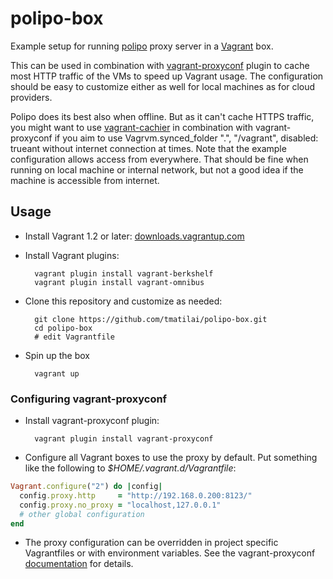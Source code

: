 # polipo-box

Example setup for running [polipo](http://www.pps.univ-paris-diderot.fr/~jch/software/polipo/) proxy server in a [Vagrant](http://www.vagrantup.com/) box.

This can be used in combination with [vagrant-proxyconf][proxyconf] plugin to cache most HTTP traffic of the VMs to speed up Vagrant usage. The configuration should be easy to customize either as well for local machines as for cloud providers.

Polipo does its best also when offline. But as it can't cache HTTPS traffic, you might want to use [vagrant-cachier](https://github.com/fgrehm/vagrant-cachier) in combination with vagrant-proxyconf if you aim to use Vagrvm.synced_folder ".", "/vagrant", disabled: trueant without internet connection at times.
Note that the example configuration allows access from everywhere. That should be fine when running on local machine or internal network, but not a good idea if the machine is accessible from internet.

## Usage

* Install Vagrant 1.2 or later: [downloads.vagrantup.com](http://downloads.vagrantup.com/)
* Install Vagrant plugins:

        vagrant plugin install vagrant-berkshelf
        vagrant plugin install vagrant-omnibus

* Clone this repository and customize as needed:

        git clone https://github.com/tmatilai/polipo-box.git
        cd polipo-box
        # edit Vagrantfile

* Spin up the box

        vagrant up

### Configuring vagrant-proxyconf

* Install vagrant-proxyconf plugin:

        vagrant plugin install vagrant-proxyconf

* Configure all Vagrant boxes to use the proxy by default. Put something like the following to _$HOME/.vagrant.d/Vagrantfile_:
```ruby
Vagrant.configure("2") do |config|
  config.proxy.http     = "http://192.168.0.200:8123/"
  config.proxy.no_proxy = "localhost,127.0.0.1"
  # other global configuration
end
```
* The proxy configuration can be overridden in project specific Vagrantfiles or with environment variables. See the vagrant-proxyconf [documentation][proxyconf] for details.

[proxyconf]: http://tmatilai.github.io/vagrant-proxyconf/
